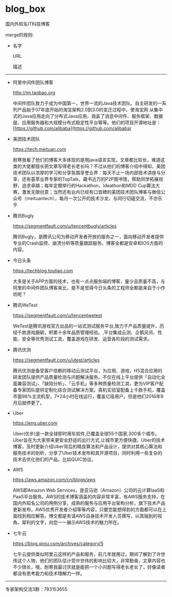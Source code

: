 # blog_box
国内外知名IT科技博客

merge的规则:

 * 名字

   URL

   描述

---

 * 阿里中间件团队博客

   http://jm.taobao.org

   中间件团队致力于成为中国第一，世界一流的Java技术团队。自主研发的一系列产品始于07年底开始的淘宝架构2.0到3.0的变迁过程中，使淘宝网 从集中式的Java应用走向了分布式Java应用，涵盖了消息中间件、服务框架、数据层、应用服务器和大规模分布式稳定性平台等等。他们的项目开源地址是：[https://github.com/alibaba](https://github.com/alibaba)

 * 美团技术团队

   https://tech.meituan.com

   耐寒我看了他们的博客大多体现的是用java语言实现，文章都比较长，难道这类的大佬都擅长把文章写得老长老长吗？不过从他们的博客介绍中得知，美团技术团队以浓厚的学习和分享氛围享誉业界：每天不止一场内部技术讲座与分享，还有荟萃业界专家的TopTalk，藏书近万的P2P图书馆，帮助同学拓展视野，追求卓越；每年定期举行的Hackathon、Ideathon和MDD Cup算法大赛，激发无限创意；当然还有业内已经有口皆碑的美团技术团队博客与微信公众号（meituantech），每月一次公开的技术沙龙，与同行切磋交流，不亦乐乎

 * 腾讯Bugly
   
   https://segmentfault.com/u/tencentbugly/articles

   腾讯Bugly，是腾讯公司为移动开发者开放的服务之一，面向移动开发者提供专业的Crash监控、崩溃分析等质量跟踪服务。博客全都是安卓和IOS方面的内容。

 * 今日头条

   https://techblog.toutiao.com

   大多是关于APP方面的技术，也有一点点服务端的博客，量少且质量不高，与阿里的中间件团队博客来比，是不是觉得今日头条的工程师全都是来自于小作坊呢？

 * 腾讯WeTest

   https://segmentfault.com/u/tencentwetest

   WeTest是腾讯游戏官方出品的一站式测试服务平台,致力于产品质量提升，历经千款游戏磨砺，积累十余年品质管理经验。,平台集成云测、企鹅风讯、性能、安全等优秀测试工具，覆盖游戏在研发、运营各阶段的测试需求。

 * 腾讯优测

   https://segmentfault.com/u/utest/articles

   腾讯优测是备受客户信赖的移动云测试平台，为应用、游戏，H5混合应用的研发团队提供产品质量检测与问题解决服务。不仅在线上平台提供「自动化全面兼容测试」、「缺陷分析」、「云手机」等多种质量检测工具，更为VIP客户配备专家团队提供定制化综合测试解决方案。真机实验室配备上千款手机，覆盖市面98%主流机型，7*24小时在线运行，覆盖亿级用户。但是他们2016年9月后就停更了。

 * Uber

   https://eng.uber.com

   Uber(优步)是一款全球即时用车软件,已覆盖全球55个国家,300多个城市。Uber旨在为大家带来更安全舒适的出行方式,让城市更方便快捷。Uber的技术博客，及时更新介绍Uber背后的精良算法和产品设计，提供对其核心算法和服务技术的剖析，分享了Uber技术发布和其开源项目，同时利用一些复杂的技术去优化他们的产品，比如QUIC协议。


 * AWS

   https://aws.amazon.com/cn/blogs/aws

   AWS即Amazon Web Services，是亚马逊（Amazon）公司的云计算IaaS和PaaS平台服务。AWS的技术博客涵盖的内容非常丰富，有AWS服务支持，在国内外知名公司的用例分享，成熟的服务与应用平台架构分析，旗下技术产品更新发布，AWS优秀开发者介绍等等内容，只要您能想得到的方面都可以在上面找到相应解答。博文都是有请AWS自身技术开发人员撰写，以其独到的视角、犀利的文字，向您一一展示AWS技术的魅力所在。

 * 七牛云

   https://blog.qiniu.com/archives/category/5

   七牛云提供类似阿里云这样的产品和服务，前几年就用过，期间了解到了许世伟这个人物，他们的团队估计受许世伟的影响比较大，非常勤奋，文章内容也不少很长，哦，耐寒我最讨厌就是能把一个小问题写得老长老长了，好像读者都没有思考能力和技术理解力一样。 

---
专家架构交流3群：783153655


